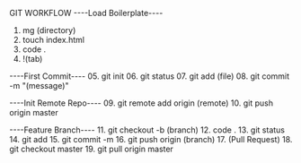 GIT WORKFLOW
----Load Boilerplate----
01. mg (directory)
02. touch index.html
03. code .
04. !(tab)

----First Commit----
05. git init
06. git status
07. git add (file)
08. git commit -m "(message)"

----Init Remote Repo----
09. git remote add origin (remote)
10. git push origin master

----Feature Branch----
11. git checkout -b (branch)
12. code . 
13. git status
14. git add
15. git commit -m
16. git push origin (branch)
17. (Pull Request)
18. git checkout master
19. git pull origin master
